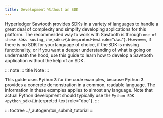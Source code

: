 ```yaml
---
title: Development Without an SDK
---
```


Hyperledger Sawtooth provides SDKs in a variety of languages to handle a
great deal of complexity and simplify developing applications for this
platform. The recommended way to work with Sawtooth is through
`one of these SDKs <using_the_sdks>`{.interpreted-text role="doc"}.
However, if there is no SDK for your language of choice, if the SDK is
missing functionality, or if you want a deeper understanding of what is
going on underneath the hood, use this guide to learn how to develop a
Sawtooth application without the help of an SDK.

::: note
::: title
Note
:::

This guide uses Python 3 for the code examples, because Python 3
provides a concrete demonstration in a common, readable language. The
information in these examples applies to almost any language. Note that
actual Python development should typically use the
`Python SDK <python_sdk>`{.interpreted-text role="doc"}.
:::

::: toctree
../\_autogen/txn_submit_tutorial
:::
